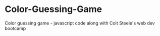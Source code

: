 # Color-Guessing-Game
Color guessing game - javascript code along with Colt Steele's web dev bootcamp
